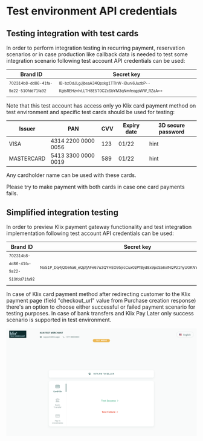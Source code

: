 # Test environment API credentials

## Testing integration with test cards

In order to perform integration testing in recurring payment, reservation scenarios or in case production like callback data is needed to test some integration scenario following test account API credentials can be used:

| Brand ID                                                  | Secret key                                                                                                     |
|-----------------------------------------------------------|----------------------------------------------------------------------------------------------------------------|
| <sub><sup>702314b8-dd86-41fa-9a22-510fdd71fa92</sup></sub>| <sub><sup>IB-bzOdJLgJjbsaA34Qpxkg1TTIrW-iDuni6JuzbP--KgtsREHzvIvLLTH8E5T0CZcSbYM3qNmfeogpWW_RZaA== </sup></sub>|

Note that this test account has access only yo Klix card payment method on test environment and specific test cards should be used for testing:

| Issuer     | PAN                 | CVV | Expiry date | 3D secure password |
|------------|---------------------|-----|-------------|--------------------|
| VISA       | 4314 2200 0000 0056 | 123 | 01/22       | hint               |
| MASTERCARD | 5413 3300 0000 0019 | 589 | 01/22       | hint               |

Any cardholder name can be used with these cards.

Please try to make payment with both cards in case one card payments fails.

## Simplified integration testing

In order to preview Klix payment gateway functionality and test integration implementation following test account API credentials can be used:

| Brand ID                                                  | Secret key                                                                                                     |
|-----------------------------------------------------------|----------------------------------------------------------------------------------------------------------------|
| <sub><sup>702314b8-dd86-41fa-9a22-510fdd71fa92</sup></sub>| <sub><sup>No51P_Dq4jQGeha6_eQpfjAFe67u3QYHEO95jrcCux0zPfByd8x9poSa6xINQPz1hyUGKNYoxa16rnUkSUI_MA==</sup></sub> |

In case of Klix card payment method after redirecting customer to the Klix payment page (field "checkout_url" value from Purchase creation response) there's an option to choose either successful or failed payment scenario for testing purposes. In case of bank transfers and Klix Pay Later only success scenario is supported in test environment.

![Choose successful or failed payment scenario](images/testing_integration.png "Tesing integration")
